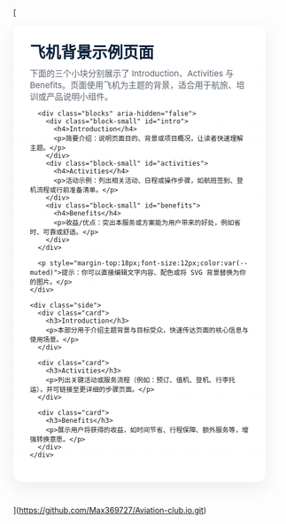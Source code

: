 [  <!DOCTYPE html>
<html lang="zh-CN">
<head>
  <meta charset="utf-8" />
  <meta name="viewport" content="width=device-width, initial-scale=1" />
  <title>飞机背景 - 三个小块示例</title>
  <link rel="preconnect" href="https://fonts.googleapis.com">
  <link rel="preconnect" href="https://fonts.gstatic.com" crossorigin>
  <link href="https://fonts.googleapis.com/css2?family=Inter:wght@300;400;600&display=swap" rel="stylesheet">
  <style>
    :root{
      --card-bg: rgba(255,255,255,0.92);
      --accent: #0b69ff;
      --muted: #5b6470;
      --glass: rgba(255,255,255,0.6);
    }
    *{box-sizing:border-box}
    html,body{height:100%;margin:0;font-family:Inter, system-ui, -apple-system, "Segoe UI", Roboto, "Helvetica Neue", Arial}

    /* 飞机 SVG 作为页面背景（居中并覆盖） */
    body{
      background:
        radial-gradient(ellipse at top left, rgba(11,105,255,0.12), transparent 25%),
        linear-gradient(180deg, #e9f1ff 0%, #f6fbff 60%);
      min-height:100%;
      display:flex;
      align-items:center;
      justify-content:center;
      padding:40px;
      background-image: url('data:image/svg+xml;utf8,<?xml version="1.0" encoding="UTF-8"?><svg xmlns="http://www.w3.org/2000/svg" width="1200" height="800" viewBox="0 0 1200 800"><defs><linearGradient id="g" x1="0" x2="1"><stop offset="0" stop-color="%230b69ff" stop-opacity="0.06"/><stop offset="1" stop-color="%23ffffff" stop-opacity="0.02"/></linearGradient></defs><rect width="1200" height="800" fill="none"/><g transform="translate(200,120) scale(1.4)"><path d="M10 120 C40 80 120 80 160 110 L420 210 C460 230 520 200 580 170 C640 140 740 120 860 140 C980 160 1050 240 1110 280" stroke="%230b69ff" stroke-opacity="0.12" stroke-width="12" fill="none" stroke-linecap="round" stroke-linejoin="round"/></g><g transform="translate(600,180) scale(0.6)"><path d="M120 20 L160 60 L220 70 L260 40 L320 30 L360 50 L420 40 L460 10 L420 -30 L360 -20 L320 0 L260 -10 L220 -40 L160 -30 Z" fill="%230b69ff" fill-opacity="0.08"/></g></svg>');
      background-repeat:no-repeat;
      background-position: center -60px;
      background-size: cover;
    }

    .wrap{
      width:100%;
      max-width:1100px;
      display:grid;
      grid-template-columns: 1fr 340px;
      gap:28px;
      align-items:start;
    }

    .hero{
      padding:28px 30px;
      background: linear-gradient(180deg, rgba(255,255,255,0.8), rgba(255,255,255,0.7));
      border-radius:16px;
      box-shadow: 0 10px 30px rgba(19,34,68,0.08);
      backdrop-filter: blur(6px) saturate(1.05);
    }

    h1{margin:0 0 8px 0;font-size:28px;color:#07203b}
    p.lead{margin:0;color:var(--muted);font-size:15px}

    /* 右侧小块容器 */
    .side{
      display:flex;
      flex-direction:column;
      gap:18px;
      align-items:stretch;
    }

    .card{
      background: var(--card-bg);
      padding:18px;
      border-radius:12px;
      box-shadow: 0 6px 18px rgba(16,30,60,0.06);
      transition:transform .22s ease, box-shadow .22s ease;
      border: 1px solid rgba(11,105,255,0.06);
    }
    .card:hover{transform:translateY(-6px);box-shadow: 0 18px 40px rgba(11,105,255,0.08)}

    .card h3{margin:0 0 6px 0;font-size:16px;color:#06203a}
    .card p{margin:0;color:var(--muted);font-size:13px;line-height:1.45}

    /* 三个小块在手机下横排显示在 hero 下 */
    .blocks{
      display:flex;
      gap:14px;
      margin-top:18px;
      flex-wrap:wrap;
    }
    .block-small{flex:1 1 140px;padding:12px;border-radius:10px;background:linear-gradient(180deg,var(--glass),rgba(255,255,255,0.85));border:1px solid rgba(11,105,255,0.05)}
    .block-small h4{margin:0 0 6px 0;font-size:14px}
    .block-small p{margin:0;font-size:12px;color:var(--muted)}

    /* 响应式 */
    @media (max-width:960px){
      .wrap{grid-template-columns: 1fr;}
      body{padding:24px}
    }

  </style>
</head>
<body>
  <div class="wrap">
    <div class="hero">
      <h1>飞机背景示例页面</h1>
      <p class="lead">下面的三个小块分别展示了 Introduction、Activities 与 Benefits。页面使用飞机为主题的背景，适合用于航旅、培训或产品说明小组件。</p>

      <div class="blocks" aria-hidden="false">
        <div class="block-small" id="intro">
          <h4>Introduction</h4>
          <p>简要介绍：说明页面目的、背景或项目概况，让读者快速理解主题。</p>
        </div>
        <div class="block-small" id="activities">
          <h4>Activities</h4>
          <p>活动示例：列出相关活动、日程或操作步骤，如航班签到、登机流程或行前准备清单。</p>
        </div>
        <div class="block-small" id="benefits">
          <h4>Benefits</h4>
          <p>收益/优点：突出本服务或方案能为用户带来的好处，例如省时、可靠或舒适。</p>
        </div>
      </div>

      <p style="margin-top:18px;font-size:12px;color:var(--muted)">提示：你可以直接编辑文字内容、配色或将 SVG 背景替换为你的图片。</p>
    </div>

    <div class="side">
      <div class="card">
        <h3>Introduction</h3>
        <p>本部分用于介绍主题背景与目标受众，快速传达页面的核心信息与使用场景。</p>
      </div>

      <div class="card">
        <h3>Activities</h3>
        <p>列出关键活动或服务流程（例如：预订、值机、登机、行李托运），并可链接至更详细的步骤页面。</p>
      </div>

      <div class="card">
        <h3>Benefits</h3>
        <p>展示用户将获得的收益，如时间节省、行程保障、额外服务等，增强转换意愿。</p>
      </div>
    </div>
  </div>
</body>
</html>

](https://github.com/Max369727/Aviation-club.io.git)
